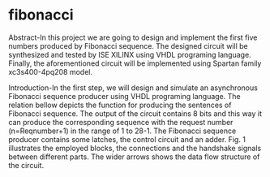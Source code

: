 # fibonacci
Abstract-In this project we are going to design and implement the first five numbers produced by Fibonacci sequence. The designed circuit will be synthesized and tested by ISE XILINX using VHDL programing language. Finally, the aforementioned circuit will be implemented using Spartan family xc3s400-4pq208 model.

Introduction-In the first step, we will design and simulate an asynchronous Fibonacci sequence producer using VHDL programing language. The relation bellow depicts the function for producing the sentences of Fibonacci sequence.
The output of the circuit contains 8 bits and this way it can produce the corresponding sequence with the request number (n=Reqnumber+1) in the range of 1 to 28-1. The Fibonacci sequence producer contains some latches, the control circuit and an adder. Fig. 1 illustrates the employed blocks, the connections and the handshake signals between different parts. The wider arrows shows the data flow structure of the circuit. 
